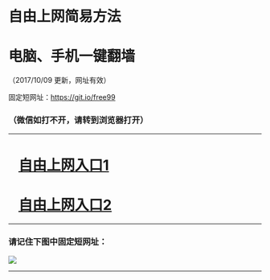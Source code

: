 ﻿# 自由上网简易方法

# 电脑、手机一键翻墙

（2017/10/09 更新，网址有效）

固定短网址：https://git.io/free99

### （微信如打不开，请转到浏览器打开）


***





# &nbsp;&nbsp; <a href="http://ft772230451.fwq-tz-1001.info/fwqtz01.html?t=100900129531 " target="_blank">自由上网入口1</a>
# &nbsp;&nbsp; <a href="http://ft17661519.fwq-tz-1002.info/fwqtz02.html?t=100900112369 " target="_blank">自由上网入口2</a>
***

### 请记住下图中固定短网址：

<img src="https://s3-us-west-2.amazonaws.com/fwq-1001/yjfq-20170905okok.png" /> 


***

